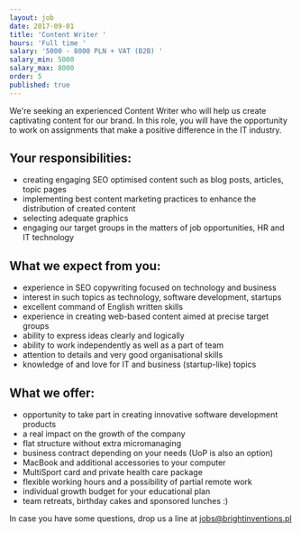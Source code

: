 ```yaml
---
layout: job
date: 2017-09-01
title: 'Content Writer '
hours: 'Full time '
salary: '5000 - 8000 PLN + VAT (B2B) '
salary_min: 5000
salary_max: 8000
order: 5
published: true
---
```

We're seeking an experienced Content Writer who will help us create captivating content for our brand. In this role, you will have the opportunity to work on assignments that make a positive difference in the IT industry. 



## Your responsibilities: 

* creating engaging SEO optimised content such as blog posts, articles, topic pages 
* implementing best content marketing practices to enhance the distribution of created content
* selecting adequate graphics 
* engaging our target groups in the matters of job opportunities, HR and IT technology



## What we expect from you: 

* experience in SEO copywriting focused on technology and business 
* interest in such topics as technology, software development, startups 
* excellent command of English written skills 
* experience in creating web-based content aimed at precise target groups 
* ability to express ideas clearly and logically 
* ability to work independently as well as a part of team
* attention to details and very good organisational skills
* knowledge of and love for IT and business (startup-like) topics



## What we offer:

* opportunity to take part in creating innovative software development products
* a real impact on the growth of the company
* flat structure without extra micromanaging 
* business contract depending on your needs (UoP is also an option)
* MacBook and additional accessories to your computer
* MultiSport card and private health care package
* flexible working hours and a possibility of partial remote work
* individual growth budget for your educational plan
* team retreats, birthday cakes and sponsored lunches :)

In case you have some questions, drop us a line at jobs@brightinventions.pl
